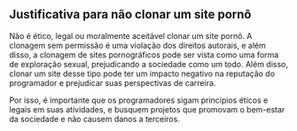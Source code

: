 ## Justificativa para não clonar um site pornô

Não é ético, legal ou moralmente aceitável clonar um site pornô. A clonagem sem permissão é uma violação dos direitos autorais, e além disso, a clonagem de sites pornográficos pode ser vista como uma forma de exploração sexual, prejudicando a sociedade como um todo. Além disso, clonar um site desse tipo pode ter um impacto negativo na reputação do programador e prejudicar suas perspectivas de carreira.

Por isso, é importante que os programadores sigam princípios éticos e legais em suas atividades, e busquem projetos que promovam o bem-estar da sociedade e não causem danos a terceiros.

